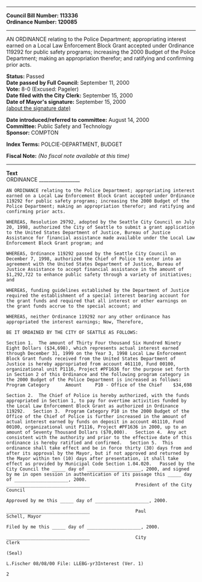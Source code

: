 * * * * *  
  
**Council Bill Number: [](#h0)[](#h2)113336**   
**Ordinance Number: 120085**  
  
* * * * *  
  
AN ORDINANCE relating to the Police Department; appropriating interest earned on a Local Law Enforcement Block Grant accepted under Ordinance 119292 for public safety programs; increasing the 2000 Budget of the Police Department; making an appropriation therefor; and ratifying and confirming prior acts.  
  
**Status:** Passed   
**Date passed by Full Council:** September 11, 2000   
**Vote:** 8-0 (Excused: Pageler)   
**Date filed with the City Clerk:** September 15, 2000   
**Date of Mayor's signature:** September 15, 2000   
[(about the signature date)](/~public/approvaldate.htm)   
  
  
**Date introduced/referred to committee:** August 14, 2000   
**Committee:** Public Safety and Technology   
**Sponsor:** COMPTON   
  
**Index Terms:** POLCIE-DEPARTMENT, BUDGET  
  
**Fiscal Note:** *(No fiscal note available at this time)*  
  
* * * * *  
  
**Text**  
    ORDINANCE _________________  
  
    AN ORDINANCE relating to the Police Department; appropriating interest  
    earned on a Local Law Enforcement Block Grant accepted under Ordinance  
    119292 for public safety programs; increasing the 2000 Budget of the  
    Police Department; making an appropriation therefor; and ratifying and  
    confirming prior acts.  
  
    WHEREAS, Resolution 29792, adopted by the Seattle City Council on July  
    20, 1998, authorized the City of Seattle to submit a grant application  
    to the United States Department of Justice, Bureau of Justice  
    Assistance for financial assistance made available under the Local Law  
    Enforcement Block Grant program; and  
  
    WHEREAS, Ordinance 119292 passed by the Seattle City Council on  
    December 7, 1998, authorized the Chief of Police to enter into an  
    agreement with the United States Department of Justice, Bureau of  
    Justice Assistance to accept financial assistance in the amount of  
    $1,292,722 to enhance public safety through a variety of initiatives;  
    and  
  
    WHEREAS, funding guidelines established by the Department of Justice  
    required the establishment of a special interest bearing account for  
    the grant funds and required that all interest or other earnings on  
    the grant funds accrue to the special account; and  
  
    WHEREAS, neither Ordinance 119292 nor any other ordinance has  
    appropriated the interest earnings; Now, Therefore,  
  
    BE IT ORDAINED BY THE CITY OF SEATTLE AS FOLLOWS:  
  
    Section 1.  The amount of Thirty Four thousand Six Hundred Ninety  
    Eight Dollars ($34,698), which represents actual interest earned  
    through December 31, 1999 on the Year 3, 1998 Local Law Enforcement  
    Block Grant funds received from the United States Department of  
    Justice is hereby appropriated from account 461110, Fund 00100,  
    organizational unit P1116, Project #PF1636 for the purpose set forth  
    in Section 2 of this Ordinance and the following program category in  
    the 2000 Budget of the Police Department is increased as follows:  
    Program Category      Amount     P10 - Office of the Chief    $34,698  
  
    Section 2.  The Chief of Police is hereby authorized, with the funds  
    appropriated in Section 1, to pay for overtime activities funded by  
    the Local Law Enforcement Block Grant as authorized in Ordinance  
    119292.   Section 3.  Program Category P10 in the 2000 Budget of the  
    Office of the Chief of Police is further increased in the amount of  
    actual interest earned by funds on deposit in account 461110, Fund  
    00100, organizational unit P1116, Project #PF1636 in 2000, up to an  
    amount of Seventy Thousand Dollars ($70,000).   Section 4.  Any act  
    consistent with the authority and prior to the effective date of this  
    ordinance is hereby ratified and confirmed.   Section 5.  This  
    ordinance shall take effect and be in force thirty (30) days from and  
    after its approval by the Mayor, but if not approved and returned by  
    the Mayor within ten (10) days after presentation, it shall take  
    effect as provided by Municipal Code Section 1.04.020.   Passed by the  
    City Council the _____ day of ____________________, 2000, and signed  
    by me in open session in authentication of its passage this _____ day  
    of ____________________, 2000.  
    _______________________________                 President of the City  
    Council  
  
    Approved by me this _____ day of ____________________, 2000.  
  
    _______________________________                 Paul  
    Schell, Mayor  
  
    Filed by me this _____ day of ____________________, 2000.  
  
    _______________________________                 City  
    Clerk  
  
    (Seal)  
  
    L.Fischer 08/08/00 File: LLEBG-yr3Interest (Ver. 1)  
  
    2  
